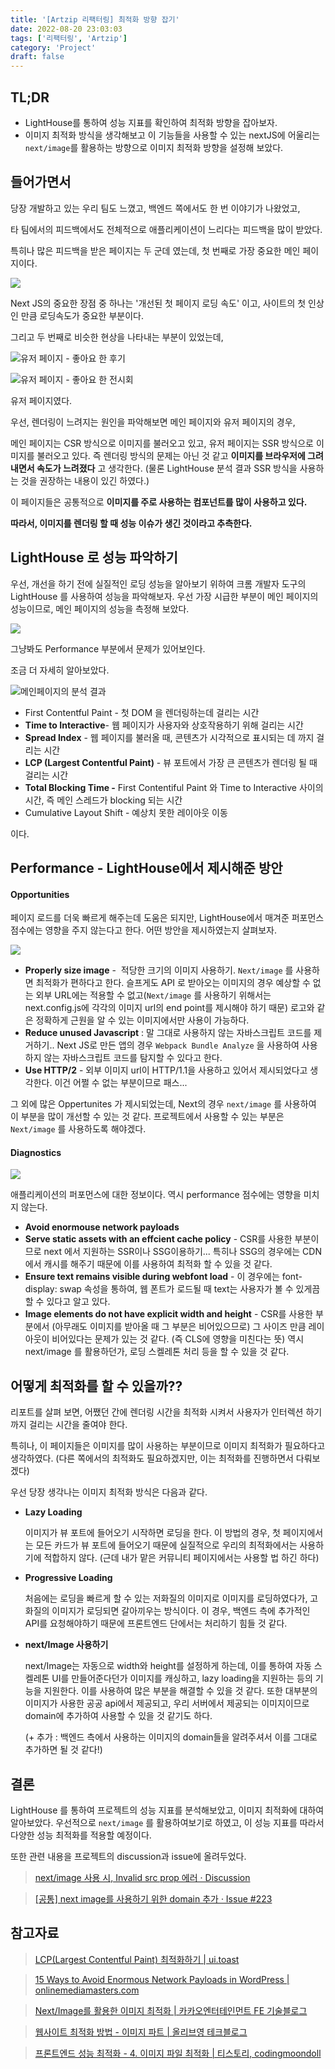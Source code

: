 ```yaml
---
title: '[Artzip 리팩터링] 최적화 방향 잡기'
date: 2022-08-20 23:03:03
tags: ['리팩터링', 'Artzip']
category: 'Project'
draft: false
---
```


## TL;DR

- LightHouse를 통하여 성능 지표를 확인하여 최적화 방향을 잡아보자.
- 이미지 최적화 방식을 생각해보고 이 기능들을 사용할 수 있는 nextJS에 어울리는 `next/image`를 활용하는 방향으로 이미지 최적화 방향을 설정해 보았다.

## 들어가면서

당장 개발하고 있는 우리 팀도 느꼈고, 백엔드 쪽에서도 한 번 이야기가 나왔었고,

타 팀에서의 피드백에서도 전체적으로 애플리케이션이 느리다는 피드백을 많이 받았다.

특히나 많은 피드백을 받은 페이지는 두 군데 였는데, 첫 번째로 가장 중요한 메인 페이지이다.

![](https://blog.kakaocdn.net/dn/P0HTa/btrJ7RTdR1p/RVW5xBWECatNvLvBwm0El1/img.png)

Next JS의 중요한 장점 중 하나는 '개선된 첫 페이지 로딩 속도' 이고, 사이트의 첫 인상인 만큼 로딩속도가 중요한 부분이다.

그리고 두 번째로 비슷한 현상을 나타내는 부분이 있었는데,

![](https://blog.kakaocdn.net/dn/bcGcDo/btrJ70Cp51s/qJQprWpjYfTnLrjGqaPWw1/img.png)유저 페이지 \- 좋아요 한 후기

![](https://blog.kakaocdn.net/dn/r2vXO/btrJ7se6ipW/KPqEWKn5I5syrCLroCkNWK/img.png)유저 페이지 \- 좋아요 한 전시회

유저 페이지였다.

우선, 렌더링이 느려지는 원인을 파악해보면 메인 페이지와 유저 페이지의 경우,

메인 페이지는 CSR 방식으로 이미지를 불러오고 있고, 유저 페이지는 SSR 방식으로 이미지를 불러오고 있다. 즉 렌더링 방식의 문제는 아닌 것 같고 **이미지를 브라우저에 그려내면서 속도가 느려졌다** 고 생각한다. (물론 LightHouse 분석 결과 SSR 방식을 사용하는 것을 권장하는 내용이 있긴 하였다.)

이 페이지들은 공통적으로 **이미지를 주로 사용하는 컴포넌트를 많이 사용하고 있다.**

**따라서, 이미지를 렌더링 할 때 성능 이슈가 생긴 것이라고 추측한다.**

## LightHouse 로 성능 파악하기

우선, 개선을 하기 전에 실질적인 로딩 성능을 알아보기 위하여 크롬 개발자 도구의 LightHouse 를 사용하여 성능을 파악해보자. 우선 가장 시급한 부분이 메인 페이지의 성능이므로, 메인 페이지의 성능을 측정해 보았다.

![](https://blog.kakaocdn.net/dn/c1BA0N/btrKl2rJqVd/1CkAijwXcYUqaftgrwB851/img.png)

그냥봐도 Performance 부분에서 문제가 있어보인다.

조금 더 자세히 알아보았다.

![](https://blog.kakaocdn.net/dn/b2ZWkm/btrKl2rJjlk/pzbjomjEhl7fujbQxSOSAK/img.png)메인페이지의 분석 결과

- First Contentful Paint - 첫 DOM 을 렌더링하는데 걸리는 시간
- **Time to Interactive**\- 웹 페이지가 사용자와 상호작용하기 위해 걸리는 시간
- **Spread Index** \- 웹 페이지를 불러올 때, 콘텐츠가 시각적으로 표시되는 데 까지 걸리는 시간
- **LCP (Largest Contentful Paint)** \- 뷰 포트에서 가장 큰 콘텐츠가 렌더링 될 때 걸리는 시간
- **Total Blocking Time -** First Contentiful Paint 와 Time to Interactive 사이의 시간, 즉 메인 스레드가 blocking 되는 시간
- Cumulative Layout Shift - 예상치 못한 레이아웃 이동

이다.

## Performance - LightHouse에서 제시해준 방안

#### Opportunities

페이지 로드를 더욱 빠르게 해주는데 도움은 되지만, LightHouse에서 매겨준 퍼포먼스 점수에는 영향을 주지 않는다고 한다. 어떤 방안을 제시하였는지 살펴보자.

![](https://blog.kakaocdn.net/dn/bJiYDB/btrKkf6Kgu5/Kk5g2zmwKJ9NoLOTpYyc2K/img.png)

- **Properly size image** -  적당한 크기의 이미지 사용하기. `Next/image` 를 사용하면 최적화가 편하다고 한다. 슬프게도 API 로 받아오는 이미지의 경우 예상할 수 없는 외부 URL에는 적용할 수 없고(`Next/image` 를 사용하기 위해서는 next.config.js에 각각의 이미지 url의 end point를 제시해야 하기 때문) 로고와 같은 정확하게 근원을 알 수 있는 이미지에서만 사용이 가능하다.
- **Reduce unused Javascript** : 말 그대로 사용하지 않는 자바스크립트 코드를 제거하기.. Next JS로 만든 앱의 경우 `Webpack Bundle Analyze` 을 사용하여 사용하지 않는 자바스크립트 코드를 탐지할 수 있다고 한다.
- **Use HTTP/2** \- 외부 이미지 url이 HTTP/1.1을 사용하고 있어서 제시되었다고 생각한다. 이건 어쩔 수 없는 부분이므로 패스...

그 외에 많은 Oppertunites 가 제시되었는데, Next의 경우 `next/image` 를 사용하여 이 부분을 많이 개선할 수 있는 것 같다. 프로젝트에서 사용할 수 있는 부분은 `Next/image` 를 사용하도록 해야겠다.

#### Diagnostics

![](https://blog.kakaocdn.net/dn/dASwUL/btrKl26mEit/mA0Yq2WADkNK18qBbivjL0/img.png)

애플리케이션의 퍼포먼스에 대한 정보이다. 역시 performance 점수에는 영향을 미치지 않는다.

- **Avoid enormouse network payloads**
- **Serve static assets with an effcient cache policy** \- CSR를 사용한 부분이므로 next 에서 지원하는 SSR이나 SSG이용하기... 특히나 SSG의 경우에는 CDN에서 캐시를 해주기 때문에 이를 사용하여 최적화 할 수 있을 것 같다.
- **Ensure text remains visible during webfont load** \- 이 경우에는 font-display: swap 속성을 통하여, 웹 폰트가 로드될 때 text는 사용자가 볼 수 있게끔 할 수 있다고 알고 있다.
- **Image elements do not have explicit width and height** \- CSR를 사용한 부분에서 (아무래도 이미지를 받아올 때 그 부분은 비어있으므로) 그 사이즈 만큼 레이아웃이 비어있다는 문제가 있는 것 같다. (즉 CLS에 영향을 미친다는 뜻) 역시 next/image 를 활용하던가, 로딩 스켈레톤 처리 등을 할 수 있을 것 같다.

## 어떻게 최적화를 할 수 있을까??

리포트를 살펴 보면, 어쨌던 간에 렌더링 시간을 최적화 시켜서 사용자가 인터렉션 하기 까지 걸리는 시간을 줄여야 한다.

특히나, 이 페이지들은 이미지를 많이 사용하는 부분이므로 이미지 최적화가 필요하다고 생각하였다. (다른 쪽에서의 최적화도 필요하겠지만, 이는 최적화를 진행하면서 다뤄보겠다)

우선 당장 생각나는 이미지 최적화 방식은 다음과 같다.

- **Lazy Loading**

  이미지가 뷰 포트에 들어오기 시작하면 로딩을 한다. 이 방법의 경우, 첫 페이지에서는 모든 카드가 뷰 포트에 들어오기 때문에 실질적으로 우리의 최적화에서는 사용하기에 적합하지 않다. (근데 내가 맡은 커뮤니티 페이지에서는 사용할 법 하긴 하다)

- **Progressive Loading**

  처음에는 로딩을 빠르게 할 수 있는 저화질의 이미지로 이미지를 로딩하였다가, 고화질의 이미지가 로딩되면 갈아끼우는 방식이다. 이 경우, 백엔드 측에 추가적인 API를 요청해야하기 때문에 프론트엔드 단에서는 처리하기 힘들 것 같다.

- **next/Image 사용하기**

  next/Image는 자동으로 width와 height를 설정하게 하는데, 이를 통하여 자동 스켈레톤 UI를 만들어준다던가 이미지를 캐싱하고, lazy loading을 지원하는 등의 기능을 지원한다. 이를 사용하여 많은 부분을 해결할 수 있을 것 같다. 또한 대부분의 이미지가 사용한 공공 api에서 제공되고, 우리 서버에서 제공되는 이미지이므로 domain에 추가하여 사용할 수 있을 것 같기도 하다.

  (\+ 추가 : 백엔드 측에서 사용하는 이미지의 domain들을 알려주셔서 이를 그대로 추가하면 될 것 같다!)

## 결론

LightHouse 를 통하여 프로젝트의 성능 지표를 분석해보았고, 이미지 최적화에 대하여 알아보았다. 우선적으로 `next/image` 를 활용하여보기로 하였고, 이 성능 지표를 따라서 다양한 성능 최적화를 적용할 예정이다.

또한 관련 내용을 프로젝트의 discussion과 issue에 올려두었다.

> [next/image 사용 시, Invalid src prop 에러 · Discussion](https://github.com/prgrms-web-devcourse/Team-BackFro-ArtZip-FE/discussions/107)

> [[공통] next image를 사용하기 위한 domain 추가 · Issue #223](https://github.com/prgrms-web-devcourse/Team-BackFro-ArtZip-FE/issues/223)

## 참고자료

> [LCP(Largest Contentful Paint) 최적화하기 | ui.toast](https://ui.toast.com/weekly-pick/ko_202012101720)

> [15 Ways to Avoid Enormous Network Payloads in WordPress | onlinemediamasters.com](https://onlinemediamasters.com/avoid-enormous-network-payloads-wordpress/)

> [Next/Image를 활용한 이미지 최적화 | 카카오엔터테인먼트 FE 기술블로그](https://fe-developers.kakaoent.com/2022/220714-next-image/)

> [웹사이트 최적화 방법 \- 이미지 파트 \| 올리브영 테크블로그](https://oliveyoung.tech/blog/2021-11-22/How-to-Improve-Web-Performance-with-Image-Optimization/)

> [프론트엔드 성능 최적화 \- 4\. 이미지 파일 최적화 | 티스토리, codingmoondoll](https://codingmoondoll.tistory.com/entry/%ED%94%84%EB%A1%A0%ED%8A%B8%EC%97%94%EB%93%9C-%EC%84%B1%EB%8A%A5-%EC%B5%9C%EC%A0%81%ED%99%94-4-%EC%9D%B4%EB%AF%B8%EC%A7%80-%ED%8C%8C%EC%9D%BC-%EC%B5%9C%EC%A0%81%ED%99%94)
